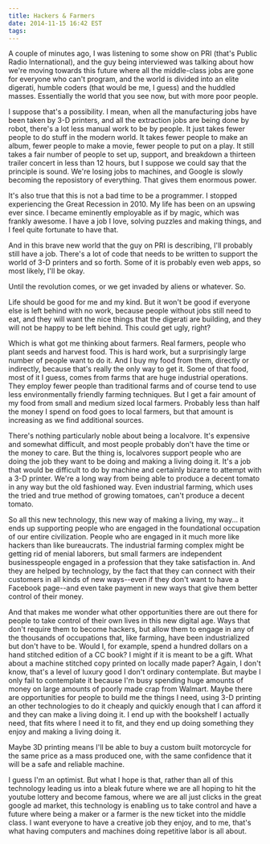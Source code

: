```yaml
---
title: Hackers & Farmers
date: 2014-11-15 16:42 EST
tags:
---
```


A couple of minutes ago, I was listening to some show on PRI (that's Public Radio International), and the guy being interviewed was talking about how we're moving towards this future where all the middle-class jobs are gone for everyone who can't program, and the world is divided into an elite digerati, humble coders (that would be me, I guess) and the huddled masses. Essentially the world that you see now, but with more poor people.

I suppose that's a possibility. I mean, when all the manufacturing jobs have been taken by 3-D printers, and all the extraction jobs are being done by robot, there's a lot less manual work to be by people. It just takes fewer people to do stuff in the modern world. It takes fewer people to make an album, fewer people to make a movie, fewer people to put on a play. It still takes a fair number of people to set up, support, and breakdown a thirteen trailer concert in less than 12 hours, but I suppose we could say that the principle is sound. We're losing jobs to machines, and Google is slowly becoming the reposistory of everything. That gives them enormous power.

It's also true that this is not a bad time to be a programmer. I stopped experiencing the Great Recession in 2010. My life has been on an upswing ever since. I became eminently employable as if by magic, which was frankly awesome. I have a job I love, solving puzzles and making things, and I feel quite fortunate to have that.

And in this brave new world that the guy on PRI is describing, I'll probably still have a job. There's a lot of code that needs to be written to support the world of 3-D printers and so forth. Some of it is probably even web apps, so most likely, I'll be okay.

Until the revolution comes, or we get invaded by aliens or whatever. So.

Life should be good for me and my kind. But it won't be good if everyone else is left behind with no work, because people without jobs still need to eat, and they will want the nice things that the digerati are building, and they will not be happy to be left behind. This could get ugly, right?

Which is what got me thinking about farmers. Real farmers, people who plant seeds and harvest food. This is hard work, but a surprisingly large number of people want to do it. And I buy my food from them, directly or indirectly, because that's really the only way to get it. Some of that food, most of it I guess, comes from farms that are huge industrial operations. They employ fewer people than traditional farms and of course tend to use less environmentally friendly farming techniques. But I get a fair amount of my food from small and medium sized local farmers. Probably less than half the money I spend on food goes to local farmers, but that amount is increasing as we find additional sources. 

There's nothing particularly noble about being a localvore. It's expensive and somewhat difficult, and most people probably don't have the time or the money to care. But the thing is, localvores support people who are doing the job they want to be doing and making a living doing it. It's a job that would be difficult to do by machine and certainly bizarre to attempt with a 3-D printer. We're a long way from being able to produce a decent tomato in any way but the old fashioned way. Even industrial farming, which uses the tried and true method of growing tomatoes, can't produce a decent tomato. 

So all this new technology, this new way of making a living, my way... it ends up supporting people who are engaged in the foundational occupation of our entire civilization. People who are engaged in it much more like hackers than like bureaucrats. The industrial farming complex might be getting rid of menial laborers, but small farmers are independent businesspeople engaged in a profession that they take satisfaction in. And they are helped by technology, by the fact that they can connect with their customers in all kinds of new ways--even if they don't want to have a Facebook page--and even take payment in new ways that give them better control of their money.

And that makes me wonder what other opportunities there are out there for people to take control of their own lives in this new digital age. Ways that don't require them to become hackers, but allow them to engage in any of the thousands of occupations that, like farming, have been industrialized but don't have to be. Would I, for example, spend a hundred dollars on a hand stitched edition of a CC book? I might if it is meant to be a gift. What about a machine stitched copy printed on locally made paper? Again, I don't know, that's a level of luxury good I don't ordinary contemplate. But maybe I only fail to contemplate it because I'm busy spending huge amounts of money on large amounts of poorly made crap from Walmart. Maybe there are opportunities for people to build me the things I need, using 3-D printing an other technologies to do it cheaply and quickly enough that I can afford it and they can make a living doing it. I end up with the bookshelf I actually need, that fits where I need it to fit, and they end up doing something they enjoy and making a living doing it.

Maybe 3D printing means I'll be able to buy a custom built motorcycle for the same price as a mass produced one, with the same confidence that it will be a safe and reliable machine.

I guess I'm an optimist. But what I hope is that, rather than all of this technology leading us into a bleak future where we are all hoping to hit the youtube lottery and become famous, where we are all just clicks in the great google ad market, this technology is enabling us to take control and have a future where being a maker or a farmer is the new ticket into the middle class. I want everyone to have a creative job they enjoy, and to me, that's what having computers and machines doing repetitive labor is all about.
